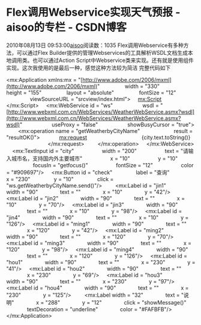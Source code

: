 # Flex调用Webservice实现天气预报 - aisoo的专栏 - CSDN博客
2010年08月13日 09:53:00[aisoo](https://me.csdn.net/aisoo)阅读数：1035
Flex调用Webservice有多种方法，可以通过Flex Builder提供的管理Webservices的工具解析WSDL文档生成本地调用类。也可以通过Action Script中Webservice类来实现。还有就是使用<Webservice>组件实现。这次我使用的是最后一种，感觉这种方法较为简洁
完整代码如下
<?xml version = "1.0" encoding = "UTF-8"?>
<mx:Application xmlns:mx = "[http://www.adobe.com/2006/mxml](http://www.adobe.com/2006/mxml)"
                width = "330"
                height = "155"
                layout = "absolute"
                fontSize = "12"
                viewSourceURL = "srcview/index.html">
    <mx:Script>
        <![CDATA[
            import mx.collections.ArrayCollection;
            import mx.controls.Alert;
            //保存接收到的结果
            public var arrayResult:ArrayCollection; 
            //处理当输入栏获得焦点时，输入栏清空
            public function getfocus():void
            {
                city.text = "";
            }
            public function resultOK():void
            { 
               //显示接受的结果
                arrayResult = new ArrayCollection();
                arrayResult = ws.getWeatherbyCityName.lastResult;
                //显示今天的情况
                jin1.text =arrayResult[6].toString().substring(0,arrayResult[6].toString().indexOf(" "));
                jin2.text =arrayResult[6].toString().substring((arrayResult[6].toString().indexOf(" ")) + 1);
                jin3.text = arrayResult[5];
                jin4.text = arrayResult[7];
                //显示明天的情况
                ming1.text =arrayResult[13].toString().substring(0,arrayResult[13].toString().indexOf(" "));
                ming2.text =arrayResult[13].toString().substring((arrayResult[13].toString().indexOf(" ")) + 1);
                ming3.text = arrayResult[12];
                ming4.text = arrayResult[14];
                //显示后天的情况
                hou1.text =arrayResult[18].toString().substring(0,arrayResult[18].toString().indexOf(" "));
                hou2.text =arrayResult[18].toString().substring((arrayResult[18].toString().indexOf(" ")) + 1);
                hou3.text = arrayResult[17];
                hou4.text = arrayResult[19];
            }
            //显示说明
            public function showMessage():void
            {
                var alert:Alert = Alert.show("请输入城市中文名称(国外城市可用英文)。web服务来源于[http://www.webxml.com.cn](http://www.webxml.com.cn)，数据来源于中国气象局" + "，包括340多个中国" + "主要城市和60多个国外主要城市三日内的天气情况。作者EMAIL：[anhulife@gmail.com](mailto:anhulife@gmail.com)","说明", Alert.YES);
            }
        ]]>
    </mx:Script>
    <mx:WebService id = "ws"
                   wsdl = "[http://www.webxml.com.cn/WebServices/WeatherWebService.asmx?wsdl](http://www.webxml.com.cn/WebServices/WeatherWebService.asmx?wsdl)"
                   useProxy = "false"
                   showBusyCursor = "true">
        <mx:operation name = "getWeatherbyCityName"
                      result = "resultOK()">
            <mx:request>
                <theCityName>
                    {city.text.toString()}
                </theCityName>
            </mx:request>
        </mx:operation>
    </mx:WebService>
    <mx:TextInput id = "city"
                  width = "200"
                  text = "请输入城市名，支持国内外主要城市"
                  x = "10"
                  y = "10"
                  focusIn = "getfocus()"
                  fontSize = "12"
                  color = "#909697"/>
    <mx:Button id = "check"
               label = "查询"
               x = "230"
               y = "10"
               click = "ws.getWeatherbyCityName.send()"/>
    <!--显示结果的Label-->
    <mx:Label id = "jin1"
              width = "90"
              text = ""
              x = "10"
              y = "42"/>
    <mx:Label id = "jin2"
              width = "90"
              text = ""
              x = "10"
              y = "70"/>
    <mx:Label id = "jin3"
              width = "90"
              text = ""
              x = "10"
              y = "98"/>
    <mx:Label id = "jin4"
              width = "90"
              text = ""
              x = "10"
              y = "126"/>
    <mx:Label id = "ming1"
              width = "90"
              text = ""
              x = "120"
              y = "42"/>
    <mx:Label id = "ming2"
              width = "90"
              text = ""
              x = "120"
              y = "70"/>
    <mx:Label id = "ming3"
              width = "90"
              text = ""
              x = "120"
              y = "98"/>
    <mx:Label id = "ming4"
              width = "90"
              text = ""
              x = "120"
              y = "126"/>
    <mx:Label id = "hou1"
              width = "90"
              text = ""
              x = "230"
              y = "41"/>
    <mx:Label id = "hou2"
              width = "90"
              text = ""
              x = "230"
              y = "69"/>
    <mx:Label id = "hou3"
              width = "90"
              text = ""
              x = "230"
              y = "97"/>
    <mx:Label id = "hou4"
              width = "90"
              text = ""
              x = "230"
              y = "125"/>
    <!--显示说明的Label-->
    <mx:Label width = "32"
              text = "说明"
              x = "288"
              y = "12"
              click = "showMessage()"
              textDecoration = "underline"
              color = "#FAFBFB"/>
</mx:Application>
